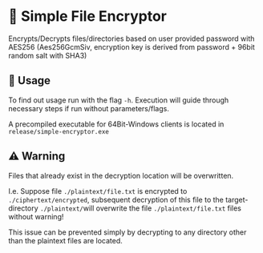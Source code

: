 # 🔑 Simple File Encryptor

Encrypts/Decrypts files/directories based on user provided password with AES256
(Aes256GcmSiv, encryption key is derived from password + 96bit random salt with SHA3)

## 🔧 Usage

To find out usage run with the flag `-h`.
Execution will guide through necessary steps if run without parameters/flags.

A precompiled executable for 64Bit-Windows clients is located in `release/simple-encryptor.exe`

## ⚠️ Warning

Files that already exist in the decryption location will be overwritten.

I.e. Suppose file `./plaintext/file.txt` is 
encrypted to `./ciphertext/encrypted`, subsequent decryption of this file to the target-directory `./plaintext/`will 
overwrite the file `./plaintext/file.txt` files without warning!

This issue can be prevented simply by decrypting to any directory other than the plaintext files are located.
